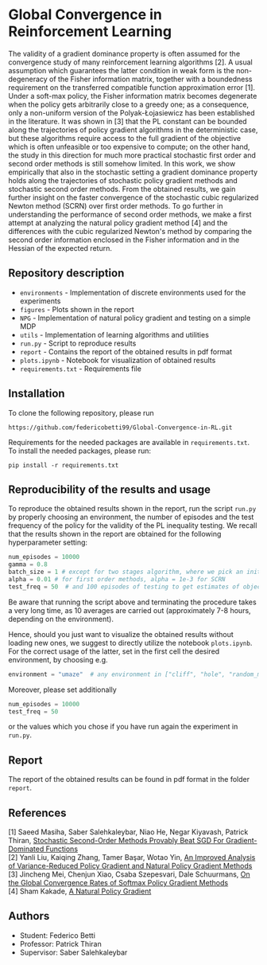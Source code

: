 # Global Convergence in Reinforcement Learning
The validity of a gradient dominance property is often assumed for the convergence study of many reinforcement learning algorithms [2]. A usual assumption which guarantees the latter condition in weak form is the non-degeneracy of the Fisher information matrix, together with a boundedness requirement on the transferred compatible function approximation error [1]. Under a soft-max policy, the Fisher information matrix becomes degenerate when the policy gets arbitrarily close to a greedy one; as a consequence, only a non-uniform version of the Polyak-Łojasiewicz has been established in the literature. It was shown in [3] that the PL constant can be bounded along the trajectories of policy gradient algorithms in the deterministic case, but these algorithms require access to the full gradient of the objective which is often unfeasible or too expensive to compute; on the other hand, the study in this direction for much more practical stochastic first order and second order methods is still somehow limited. In this work, we show empirically that also in the stochastic setting a gradient dominance property holds along the trajectories of stochastic policy gradient methods and stochastic second order methods. From the obtained results, we gain further insight on the faster convergence of the stochastic cubic regularized Newton method (SCRN) over first order methods. To go further in understanding the performance of second order methods, we make a first attempt at analyzing the natural policy gradient method [4] and the differences with the cubic regularized Newton's method by comparing the second order information enclosed in the Fisher information and in the Hessian of the expected return.

## Repository description
- `environments` - Implementation of discrete environments used for the experiments
- `figures` - Plots shown in the report
- `NPG` - Implementation of natural policy gradient and testing on a simple MDP
- `utils` - Implementation of learning algorithms and utilities
- `run.py` - Script to reproduce results
- `report` - Contains the report of the obtained results in pdf format
- `plots.ipynb` - Notebook for visualization of obtained results
- `requirements.txt` - Requirements file

## Installation
To clone the following repository, please run
```
https://github.com/federicobetti99/Global-Convergence-in-RL.git
```
Requirements for the needed packages are available in `requirements.txt`. To install the needed packages, please run:
```
pip install -r requirements.txt
```

## Reproducibility of the results and usage
To reproduce the obtained results shown in the report, run the script `run.py`
by properly choosing an environment, the number of episodes and the test frequency
of the policy for the validity of the PL inequality testing.
We recall that the results shown in the report are obtained for the following
hyperparameter setting:
```python
num_episodes = 10000
gamma = 0.8
batch_size = 1 # except for two stages algorithm, where we pick an initial batch size of 16
alpha = 0.01 # for first order methods, alpha = 1e-3 for SCRN
test_freq = 50  # and 100 episodes of testing to get estimates of objective and gradient
```
Be aware that running the script above and terminating the procedure takes a
very long time, as 10 averages are carried out
(approximately 7-8 hours, depending on the environment).

Hence, should you just want to visualize the obtained results without loading new ones,
we suggest to directly utilize the notebook `plots.ipynb`.
For the correct usage of the latter, set in the first cell the desired
environment, by choosing e.g.
```python
environment = "umaze"  # any environment in ["cliff", "hole", "random_maze", "umaze"]
```
Moreover, please set additionally
```python
num_episodes = 10000
test_freq = 50
```
or the values which you chose if you have run again the experiment in `run.py`.

## Report
The report of the obtained results can be found in pdf format in the folder `report`.

## References
[1] Saeed Masiha, Saber Salehkaleybar, Niao He, Negar Kiyavash, Patrick Thiran, [Stochastic Second-Order Methods Provably Beat SGD For Gradient-Dominated Functions](https://arxiv.org/abs/2205.12856) <br />
[2] Yanli Liu, Kaiqing Zhang, Tamer Başar, Wotao Yin, [An Improved Analysis of Variance-Reduced Policy Gradient and Natural Policy Gradient Methods](https://arxiv.org/abs/2211.07937) <br />
[3] Jincheng Mei, Chenjun Xiao, Csaba Szepesvari, Dale Schuurmans, [On the Global Convergence Rates of Softmax Policy Gradient Methods](https://arxiv.org/abs/2005.06392) <br />
[4] Sham Kakade, [A Natural Policy Gradient](https://papers.nips.cc/paper/2001/hash/4b86abe48d358ecf194c56c69108433e-Abstract.html) <br />

## Authors
- Student: Federico Betti
- Professor: Patrick Thiran
- Supervisor: Saber Salehkaleybar

